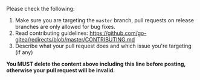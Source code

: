Please check the following:

1. Make sure you are targeting the `master` branch, pull requests on release branches are only allowed for bug fixes.
2. Read contributing guidelines: https://github.com/go-gitea/redirects/blob/master/CONTRIBUTING.md
3. Describe what your pull request does and which issue you're targeting (if any)

**You MUST delete the content above including this line before posting, otherwise your pull request will be invalid.**
